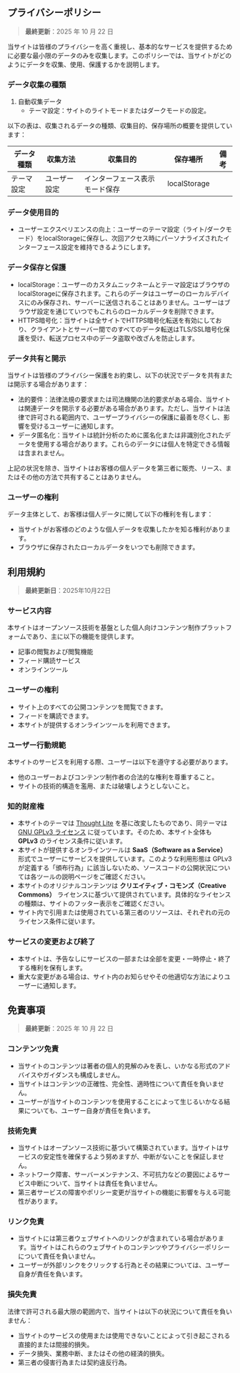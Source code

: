 ## プライバシーポリシー

> **最終更新**：2025 年 10 月 22 日

当サイトは皆様のプライバシーを高く重視し、基本的なサービスを提供するために必要な最小限のデータのみを収集します。このポリシーでは、当サイトがどのようにデータを収集、使用、保護するかを説明します。

### データ収集の種類

1. 自動収集データ
    - テーマ設定：サイトのライトモードまたはダークモードの設定。

以下の表は、収集されるデータの種類、収集目的、保存場所の概要を提供しています：

| データ種類 | 収集方法     | 収集目的                       | 保存場所     | 備考 |
| ---------- | ------------ | ------------------------------ | ------------ | ---- |
| テーマ設定 | ユーザー設定 | インターフェース表示モード保存 | localStorage |      |

### データ使用目的

- ユーザーエクスペリエンスの向上：ユーザーのテーマ設定（ライト/ダークモード）をlocalStorageに保存し、次回アクセス時にパーソナライズされたインターフェース設定を維持できるようにします。

### データ保存と保護

- localStorage：ユーザーのカスタムニックネームとテーマ設定はブラウザのlocalStorageに保存されます。これらのデータはユーザーのローカルデバイスにのみ保存され、サーバーに送信されることはありません。ユーザーはブラウザ設定を通じていつでもこれらのローカルデータを削除できます。
- HTTPS暗号化：当サイトは全サイトでHTTPS暗号化転送を有効にしており、クライアントとサーバー間でのすべてのデータ転送はTLS/SSL暗号化保護を受け、転送プロセス中のデータ盗取や改ざんを防止します。

### データ共有と開示

当サイトは皆様のプライバシー保護をお約束し、以下の状況でデータを共有または開示する場合があります：

- 法的要件：法律法規の要求または司法機関の法的要求がある場合、当サイトは関連データを開示する必要がある場合があります。ただし、当サイトは法律で許可される範囲内で、ユーザープライバシーの保護に最善を尽くし、影響を受けるユーザーに通知します。
- データ匿名化：当サイトは統計分析のために匿名化または非識別化されたデータを使用する場合があります。これらのデータには個人を特定できる情報は含まれません。

上記の状況を除き、当サイトはお客様の個人データを第三者に販売、リース、またはその他の方法で共有することはありません。

### ユーザーの権利

データ主体として、お客様は個人データに関して以下の権利を有します：

- 当サイトがお客様のどのような個人データを収集したかを知る権利があります。
- ブラウザに保存されたローカルデータをいつでも削除できます。

## 利用規約

> **最終更新日**：2025年10月22日

### サービス内容

本サイトはオープンソース技術を基盤とした個人向けコンテンツ制作プラットフォームであり、主に以下の機能を提供します。

- 記事の閲覧および閲覧機能  
- フィード購読サービス  
- オンラインツール  

### ユーザーの権利

- サイト上のすべての公開コンテンツを閲覧できます。  
- フィードを購読できます。  
- 本サイトが提供するオンラインツールを利用できます。  

### ユーザー行動規範

本サイトのサービスを利用する際、ユーザーは以下を遵守する必要があります。

- 他のユーザーおよびコンテンツ制作者の合法的な権利を尊重すること。  
- サイトの技術的構造を濫用、または破壊しようとしないこと。  

### 知的財産権

- 本サイトのテーマは [Thought Lite](https://github.com/tuyuritio/astro-theme-thought-lite) を基に改変したものであり、同テーマは [GNU GPLv3 ライセンス](https://www.gnu.org/licenses/gpl-3.0.html) に従っています。そのため、本サイト全体も **GPLv3** のライセンス条件に従います。  
- 本サイトが提供するオンラインツールは **SaaS（Software as a Service）** 形式でユーザーにサービスを提供しています。このような利用形態は GPLv3 が定義する「頒布行為」に該当しないため、ソースコードの公開状況については各ツールの説明ページをご確認ください。  
- 本サイトのオリジナルコンテンツは **クリエイティブ・コモンズ（Creative Commons）** ライセンスに基づいて提供されています。具体的なライセンスの種類は、サイトのフッター表示をご確認ください。  
- サイト内で引用または使用されている第三者のリソースは、それぞれの元のライセンス条件に従います。  

### サービスの変更および終了

- 本サイトは、予告なしにサービスの一部または全部を変更・一時停止・終了する権利を保有します。  
- 重大な変更がある場合は、サイト内のお知らせやその他適切な方法によりユーザーに通知します。  

## 免責事項

> **最終更新**：2025 年 10 月 22 日

### コンテンツ免責

- 当サイトのコンテンツは著者の個人的見解のみを表し、いかなる形式のアドバイスやガイダンスも構成しません。
- 当サイトはコンテンツの正確性、完全性、適時性について責任を負いません。
- ユーザーが当サイトのコンテンツを使用することによって生じるいかなる結果についても、ユーザー自身が責任を負います。

### 技術免責

- 当サイトはオープンソース技術に基づいて構築されています。当サイトはサービスの安定性を確保するよう努めますが、中断がないことを保証しません。
- ネットワーク障害、サーバーメンテナンス、不可抗力などの要因によるサービス中断について、当サイトは責任を負いません。
- 第三者サービスの障害やポリシー変更が当サイトの機能に影響を与える可能性があります。

### リンク免責

- 当サイトには第三者ウェブサイトへのリンクが含まれている場合があります。当サイトはこれらのウェブサイトのコンテンツやプライバシーポリシーについて責任を負いません。
- ユーザーが外部リンクをクリックする行為とその結果については、ユーザー自身が責任を負います。

### 損失免責

法律で許可される最大限の範囲内で、当サイトは以下の状況について責任を負いません：

- 当サイトのサービスの使用または使用できないことによって引き起こされる直接的または間接的損失。
- データ損失、業務中断、またはその他の経済的損失。
- 第三者の侵害行為または契約違反行為。
